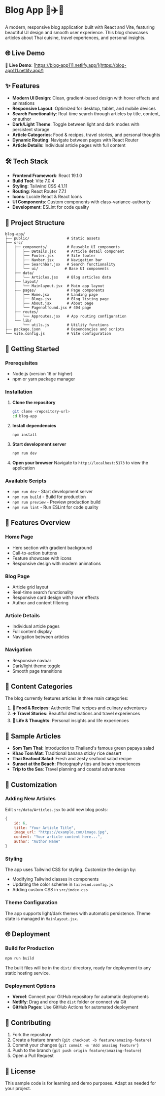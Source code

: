 # Blog App 🍜✈️📝

A modern, responsive blog application built with React and Vite, featuring beautiful UI design and smooth user experience. This blog showcases articles about Thai cuisine, travel experiences, and personal insights.

## 🌐 Live Demo

🔗 **Live Demo**: [https://blog-app111.netlify.app/](https://blog-app111.netlify.app/)

## ✨ Features

- **Modern UI Design**: Clean, gradient-based design with hover effects and animations
- **Responsive Layout**: Optimized for desktop, tablet, and mobile devices
- **Search Functionality**: Real-time search through articles by title, content, or author
- **Dark/Light Theme**: Toggle between light and dark modes with persistent storage
- **Article Categories**: Food & recipes, travel stories, and personal thoughts
- **Dynamic Routing**: Navigate between pages with React Router
- **Article Details**: Individual article pages with full content

## 🛠️ Tech Stack

- **Frontend Framework**: React 19.1.0
- **Build Tool**: Vite 7.0.4
- **Styling**: Tailwind CSS 4.1.11
- **Routing**: React Router 7.7.1
- **Icons**: Lucide React & React Icons
- **UI Components**: Custom components with class-variance-authority
- **Development**: ESLint for code quality

## 📁 Project Structure

```
blog-app/
├── public/                 # Static assets
├── src/
│   ├── components/         # Reusable UI components
│   │   ├── Details.jsx     # Article detail component
│   │   ├── Footer.jsx      # Site footer
│   │   ├── Navbar.jsx      # Navigation bar
│   │   ├── Searchbar.jsx   # Search functionality
│   │   └── ui/            # Base UI components
│   ├── data/
│   │   └── Articles.jsx    # Blog articles data
│   ├── layout/
│   │   └── Mainlayout.jsx  # Main app layout
│   ├── pages/              # Page components
│   │   ├── Home.jsx        # Landing page
│   │   ├── Blogs.jsx       # Blog listing page
│   │   ├── About.jsx       # About page
│   │   └── Pagenotfound.jsx # 404 page
│   ├── routes/
│   │   └── Approutes.jsx   # App routing configuration
│   └── lib/
│       └── utils.js        # Utility functions
├── package.json            # Dependencies and scripts
└── vite.config.js          # Vite configuration
```

## 🚀 Getting Started

### Prerequisites

- Node.js (version 16 or higher)
- npm or yarn package manager

### Installation

1. **Clone the repository**
   ```bash
   git clone <repository-url>
   cd blog-app
   ```

2. **Install dependencies**
   ```bash
   npm install
   ```

3. **Start development server**
   ```bash
   npm run dev
   ```

4. **Open your browser**
   Navigate to `http://localhost:5173` to view the application

### Available Scripts

- `npm run dev` - Start development server
- `npm run build` - Build for production
- `npm run preview` - Preview production build
- `npm run lint` - Run ESLint for code quality

## 🎨 Features Overview

### Home Page
- Hero section with gradient background
- Call-to-action buttons
- Feature showcase with icons
- Responsive design with modern animations

### Blog Page
- Article grid layout
- Real-time search functionality
- Responsive card design with hover effects
- Author and content filtering

### Article Details
- Individual article pages
- Full content display
- Navigation between articles

### Navigation
- Responsive navbar
- Dark/light theme toggle
- Smooth page transitions

## 📝 Content Categories

The blog currently features articles in three main categories:

1. **🍜 Food & Recipes**: Authentic Thai recipes and culinary adventures
2. **✈️ Travel Stories**: Beautiful destinations and travel experiences  
3. **📝 Life & Thoughts**: Personal insights and life experiences

## 🎯 Sample Articles

- **Som Tam Thai**: Introduction to Thailand's famous green papaya salad
- **Khao Tom Mat**: Traditional banana sticky rice dessert
- **Thai Seafood Salad**: Fresh and zesty seafood salad recipe
- **Sunset at the Beach**: Photography tips and beach experiences
- **Trip to the Sea**: Travel planning and coastal adventures

## 🔧 Customization

### Adding New Articles

Edit `src/data/Articles.jsx` to add new blog posts:

```javascript
{
    id: 6,
    title: "Your Article Title",
    image_url: "https://example.com/image.jpg",
    content: "Your article content here...",
    author: "Author Name"
}
```

### Styling

The app uses Tailwind CSS for styling. Customize the design by:
- Modifying Tailwind classes in components
- Updating the color scheme in `tailwind.config.js`
- Adding custom CSS in `src/index.css`

### Theme Configuration

The app supports light/dark themes with automatic persistence. Theme state is managed in `Mainlayout.jsx`.

## 🌐 Deployment

### Build for Production

```bash
npm run build
```

The built files will be in the `dist/` directory, ready for deployment to any static hosting service.

### Deployment Options

- **Vercel**: Connect your GitHub repository for automatic deployments
- **Netlify**: Drag and drop the `dist` folder or connect via Git
- **GitHub Pages**: Use GitHub Actions for automated deployment

## 🤝 Contributing

1. Fork the repository
2. Create a feature branch (`git checkout -b feature/amazing-feature`)
3. Commit your changes (`git commit -m 'Add amazing feature'`)
4. Push to the branch (`git push origin feature/amazing-feature`)
5. Open a Pull Request

## 📄 License

This sample code is for learning and demo purposes. Adapt as needed for your project.

